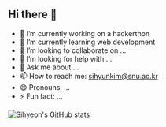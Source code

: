 ## Hi there 👋

- 🔭 I’m currently working on a hackerthon
- 🌱 I’m currently learning web development
- 👯 I’m looking to collaborate on ...
- 🤔 I’m looking for help with ...
- 💬 Ask me about ...
- 📫 How to reach me: sihyunkim@snu.ac.kr
- 😄 Pronouns: ...
- ⚡ Fun fact: ...

![Sihyeon's GitHub stats](https://github-readme-stats.vercel.app/api?username=sisihae&show_icons=true&theme=dracula)

